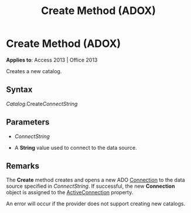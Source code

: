 ﻿---
title: Create Method (ADOX)
TOCTitle: Create Method (ADOX)
ms:assetid: d4072ee7-a0b9-7780-7be0-1d64b42b437c
ms:mtpsurl: https://msdn.microsoft.com/library/JJ250060(v=office.15)
ms:contentKeyID: 48547924
ms.date: 09/18/2015
mtps_version: v=office.15
---

# Create Method (ADOX)


**Applies to**: Access 2013 | Office 2013


Creates a new catalog.

## Syntax

*Catalog*.Create*ConnectString*

## Parameters

  - *ConnectString*

  - A **String** value used to connect to the data source.

## Remarks

The **Create** method creates and opens a new ADO [Connection](connection-object-ado.md) to the data source specified in *ConnectString*. If successful, the new **Connection** object is assigned to the [ActiveConnection](activeconnection-property-adox.md) property.

An error will occur if the provider does not support creating new catalogs.

